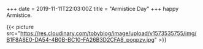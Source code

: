 +++
date = 2019-11-11T22:03:00Z
title = "Armistice Day"
+++
happy Armistice.

{{< picture src="https://res.cloudinary.com/tobyblog/image/upload/v1573535755/img/B1F8A8E0-DA54-4B0B-BC10-FA26B3D2CFA8_poqpzv.jpg" >}}